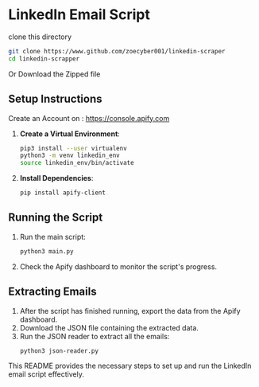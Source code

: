 # LinkedIn Email Script
clone this directory
```bash
git clone https://www.github.com/zoecyber001/linkedin-scraper
cd linkedin-scrapper

```

Or 
Download the Zipped file

## Setup Instructions
Create an Account on : https://console.apify.com
1. **Create a Virtual Environment**:
   ```bash
   pip3 install --user virtualenv
   python3 -m venv linkedin_env
   source linkedin_env/bin/activate
   ```

2. **Install Dependencies**:
   ```bash
   pip install apify-client
   ```

## Running the Script

1. Run the main script:
   ```bash
   python3 main.py
   ```

2. Check the Apify dashboard to monitor the script's progress.

## Extracting Emails

1. After the script has finished running, export the data from the Apify dashboard.
2. Download the JSON file containing the extracted data.
3. Run the JSON reader to extract all the emails:
   ```bash
   python3 json-reader.py 
   ```

This README provides the necessary steps to set up and run the LinkedIn email script effectively.
